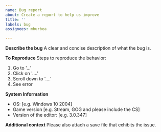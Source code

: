 ```yaml
---
name: Bug report
about: Create a report to help us improve
title: ''
labels: bug
assignees: mburbea

---
```


**Describe the bug**
A clear and concise description of what the bug is.

**To Reproduce**
Steps to reproduce the behavior:
1. Go to '...'
2. Click on '....'
3. Scroll down to '....'
4. See error

**System Information**
 - OS: [e.g. Windows 10 2004]
 - Game version [e.g. Stream, GOG and please include the CS]
 - Version of the editor: [e.g. 3.0.347]

**Additional context**
Please also attach a save file that exhibits the issue.
